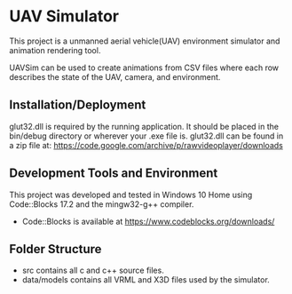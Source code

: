 # UAV Simulator

This project is a unmanned aerial vehicle(UAV) environment simulator and animation rendering tool.

UAVSim can be used to create animations from CSV files where each row describes the state of the UAV, camera, and environment.

## Installation/Deployment
glut32.dll is required by the running application.
It should be placed in the bin/debug directory or wherever your .exe file is.
glut32.dll can be found in a zip file at:
https://code.google.com/archive/p/rawvideoplayer/downloads

## Development Tools and Environment
This project was developed and tested in Windows 10 Home using Code::Blocks 17.2 and the mingw32-g++ compiler.
- Code::Blocks is available at https://www.codeblocks.org/downloads/

## Folder Structure
- src contains all c and c++ source files.
- data/models contains all VRML and X3D files used by the simulator.

